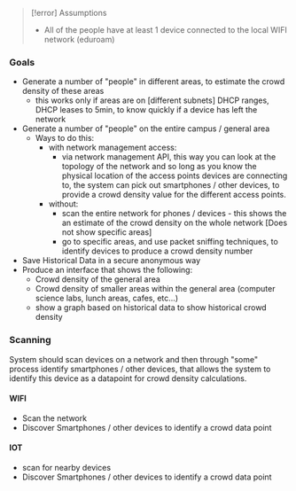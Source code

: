 > [!error] Assumptions
>
> - All of the people have at least 1 device connected to the local WIFI network (eduroam)

### Goals

- Generate a number of "people" in different areas, to estimate the crowd density of these areas
  - this works only if areas are on [different subnets] DHCP ranges, DHCP leases to 5min, to know quickly if a device has left the network
- Generate a number of "people" on the entire campus / general area
  - Ways to do this:
    - with network management access:
      - via network management API, this way you can look at the topology of the network and so long as you know the physical location of the access points devices are connecting to, the system can pick out smartphones / other devices, to provide a crowd density value for the different access points.
    - without:
      - scan the entire network for phones / devices - this shows the an estimate of the crowd density on the whole network [Does not show specific areas]
      - go to specific areas, and use packet sniffing techniques, to identify devices to produce a crowd density number
- Save Historical Data in a secure anonymous way
- Produce an interface that shows the following:
  - Crowd density of the general area
  - Crowd density of smaller areas within the general area (computer science labs, lunch areas, cafes, etc...)
  - show a graph based on historical data to show historical crowd density

### Scanning

System should scan devices on a network and then through "some" process identify smartphones / other devices, that allows the system to identify this device as a datapoint for crowd density calculations.

#### WIFI

- Scan the network
- Discover Smartphones / other devices to identify a crowd data point

#### IOT

- scan for nearby devices
- Discover Smartphones / other devices to identify a crowd data point
